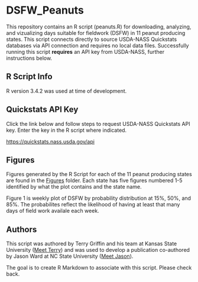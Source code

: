 # DSFW_Peanuts
This repository contains an R script (peanuts.R) for downloading, analyzing, and vizualizing days suitable for fieldwork (DSFW) in 11 peanut producing states.  This script connects directly to source USDA-NASS Quickstats databases via API connection and requires no local data files.  Successfully running this script **requires** an API key from USDA-NASS, further instructions below.

## R Script Info
R version 3.4.2 was used at time of development.

## Quickstats API Key
Click the link below and follow steps to request USDA-NASS Quickstats API key.  Enter the key in the R script where indicated.

<https://quickstats.nass.usda.gov/api>

## Figures
Figures generated by the R Script for each of the 11 peanut producing states are found in the [Figures](../DSFW_Peanuts/Figures) folder.  Each state has five figures numbered 1-5 identified by what the plot contains and the state name.  

Figure 1 is weekly plot of DSFW by probability distribution at 15%, 50%, and 85%. The probabilites reflect the likelihood of having at least that many days of field work availale each week.  

## Authors
This script was authored by Terry Griffin and his team at Kansas State University ([Meet Terry](https://www.ageconomics.k-state.edu/directory/faculty_directory/griffin/)) and was used to develop a publication co-authored by Jason Ward at NC State University ([Meet Jason](https://www.bae.ncsu.edu/people/jkward2/)).  

The goal is to create R Markdown to associate with this script.  Please check back.
